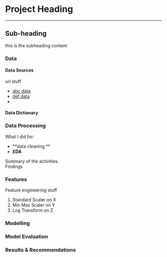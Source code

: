 # Project Heading 

---

## Sub-heading

this is the subheading content

### Data

#### Data Sources
url stuff
* [abc data](https://github.com/merzechan)
* [def data](https://github.com/merzechan)
* 

#### Data Dictionary

### Data Processing
What I did for:  
- **data cleaning ** 
- ***EDA***  

Summary of the activities.  
Findings  

### Features
Feature engineering stuff
1. Standard Scaler on X
2. Min Max Scaler on Y
3. Log Transform on Z

### Modelling

### Model Evaluation

### Results & Recommendations
